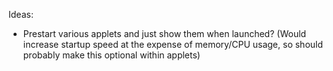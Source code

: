 Ideas:
 * Prestart various applets and just show them when launched?  (Would increase startup speed at the expense of memory/CPU usage, so should probably make this optional within applets)